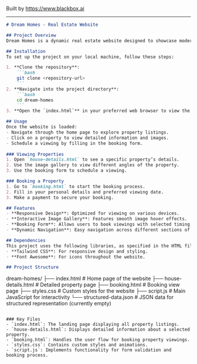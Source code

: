 
Built by https://www.blackbox.ai

---

```markdown
# Dream Homes - Real Estate Website

## Project Overview
Dream Homes is a dynamic real estate website designed to showcase modern luxury properties. Built using HTML, CSS (Tailwind), and JavaScript, this project provides a seamless browsing experience for potential home buyers, including features like property details, an image gallery, and a booking system.

## Installation
To set up the project on your local machine, follow these steps:

1. **Clone the repository**:
    ```bash
    git clone <repository-url>
    ```
2. **Navigate into the project directory**:
    ```bash
    cd dream-homes
    ```
3. **Open the `index.html`** in your preferred web browser to view the website.

## Usage
Once the website is loaded:
- Navigate through the home page to explore property listings.
- Click on a property to view detailed information and images.
- Schedule a viewing by filling in the booking form.
  
### Viewing Properties
1. Open `house-details.html` to see a specific property’s details.
2. Use the image gallery to view different angles of the property.
3. Use the booking form to schedule a viewing.

### Booking a Property
1. Go to `booking.html` to start the booking process.
2. Fill in your personal details and preferred viewing date.
3. Make a payment to secure your booking.

## Features
- **Responsive Design**: Optimized for viewing on various devices.
- **Interactive Image Gallery**: Features smooth image hover effects.
- **Booking Form**: Allows users to book viewings with selected timing options.
- **Dynamic Navigation**: Easy navigation across different sections of the website.

## Dependencies
This project uses the following libraries, as specified in the HTML files:
- **Tailwind CSS**: For responsive design and styling.
- **Font Awesome**: For icons throughout the website.

## Project Structure
```
dream-homes/
├── index.html            # Home page of the website
├── house-details.html    # Detailed property page
├── booking.html          # Booking view page
├── styles.css            # Custom styles for the website
├── script.js             # Main JavaScript for interactivity
└── structured-data.json   # JSON data for structured representation (currently empty)
```

### Key Files
- `index.html`: The landing page displaying all property listings.
- `house-details.html`: Displays detailed information about a selected property.
- `booking.html`: Handles the user flow for booking property viewings.
- `styles.css`: Contains custom styles and animations.
- `script.js`: Implements functionality for form validation and booking process.
```